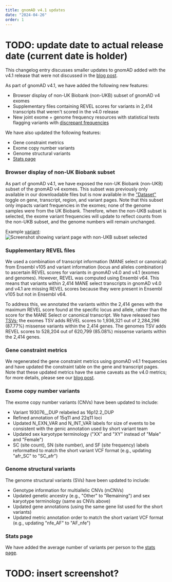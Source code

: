 ```yaml
---
title: gnomAD v4.1 updates
date: "2024-04-26"
order: 1
---
```


# TODO: update date to actual release date (current date is holder)

This changelog entry discusses smaller updates to gnomAD added with the v4.1 release that were not discussed in the [blog post](https://gnomad.broadinstitute.org/news/2024-04-gnomad-v4-1/).

<!-- end_excerpt -->

As part of gnomAD v4.1, we have added the following new features:
- Browser display of non-UK Biobank (non-UKB) subset of gnomAD v4 exomes
- Supplementary files containing REVEL scores for variants in 2,414 transcripts that weren't scored in the v4.0 release
- New joint exome + genome frequency resources with statistical tests flagging variants with [discrepant frequencies](https://gnomad.broadinstitute.org/help/combined-freq-stats)

We have also updated the following features:
- Gene constraint metrics
- Exome copy number variants
- Genome structural variants
- [Stats page](https://gnomad.broadinstitute.org/stats)

### Browser display of non-UK Biobank subset
As part of gnomAD v4.1, we have exposed the non-UK Biobank (non-UKB) subset of the gnomAD v4 exomes. This subset was previously only available in our downloadable files but is now available in the ["Dataset"](https://gnomad.broadinstitute.org/help/dataset-selection) toggle on gene, transcript, region, and variant pages. Note that this subset only impacts variant frequencies in the exomes; none of the genome samples were from the UK Biobank. Therefore, when the non-UKB subset is selected, the exome variant frequencies will update to reflect counts from the non-UKB subset, and the genome numbers will remain unchanged.

Example [variant](https://gnomad.broadinstitute.org/variant/1-55051215-G-GA?dataset=gnomad_r4_non_ukb):
![Screenshot showing variant page with non-UKB subset selected](../images/2024/non_ukb_variant.png "Non-UKB variant example")

### Supplementary REVEL files
We used a combination of transcript information (MANE select or canonical) from Ensembl v105 and variant information (locus and alleles combination) to ascertain REVEL scores for variants in gnomAD v4.0 and v4.1 (exomes and genomes). However, REVEL was computed using Ensembl v64. This means that variants within 2,414 MANE select transcripts in gnomAD v4.0 and v4.1 are missing REVEL scores because they were present in Ensembl v105 but not in Ensembl v64.

To address this, we annotated the variants within the 2,414 genes with the maximum REVEL score found at the specific locus and allele, rather than the score for the MANE Select or canonical transcript. We have released two [TSVs](https://gnomad.broadinstitute.org/downloads#v4-resources); the exomes TSV adds REVEL scores to 1,936,321 out of 2,284,296 (87.77%) missense variants within the 2,414 genes. The genomes TSV adds REVEL scores to 528,204 out of 620,799 (85.08%) missense variants within the 2,414 genes.

### Gene constraint metrics
We regenerated the gene constraint metrics using gnomAD v4.1 frequencies and have updated the constraint table on the gene and transcript pages. Note that these updated metrics have the same caveats as the v4.0 metrics; for more details, please see our [blog post](https://gnomad.broadinstitute.org/news/2024-03-gnomad-v4-0-gene-constraint/).

### Exome copy number variants
The exome copy number variants (CNVs) have been updated to include:

- Variant 193076__DUP relabeled as 16p12.2_DUP
- Refined annotation of 15q11 and 22q11 loci
- Updated N_EXN_VAR and N_INT_VAR labels for size of events to be consistent with the genic annotation used by short variant team
- Updated sex karyotype terminology ("XX" and "XY" instead of "Male" and "Female")
- SC (site count), SN (site number), and SF (site frequency) labels reformatted to match the short variant VCF format (e.g., updating "afr_SC" to "SC_afr")

### Genome structural variants
The genome structural variants (SVs) have been updated to include:

- Genotype information for multiallelic CNVs (mCNVs)
- Updated genetic ancestry (e.g., "Other" to "Remaining") and sex karyotype terminology (same as CNVs above)
- Updated gene annotations (using the same gene list used for the short variants)
- Updated metric annotation order to match the short variant VCF format (e.g., updating "nfe_AF" to "AF_nfe")

### Stats page
We have added the average number of variants per person to the [stats page](https://gnomad.broadinstitute.org/stats).

# TODO: insert screenshot?